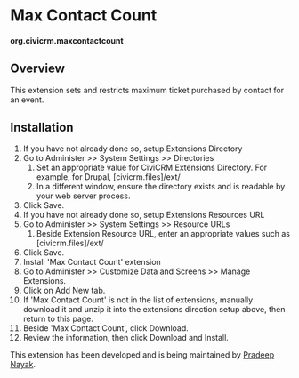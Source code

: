 # Max Contact Count

#### org.civicrm.maxcontactcount

## Overview

This extension sets and restricts maximum ticket purchased by contact for an event.

## Installation

1. If you have not already done so, setup Extensions Directory
  1. Go to Administer >> System Settings >> Directories
      1. Set an appropriate value for CiviCRM Extensions Directory. For example, for Drupal, [civicrm.files]/ext/
      1. In a different window, ensure the directory exists and is readable by your web server process.
  1. Click Save.
1. If you have not already done so, setup Extensions Resources URL
  1. Go to Administer >> System Settings >> Resource URLs
      1. Beside Extension Resource URL, enter an appropriate values such as [civicrm.files]/ext/
  1. Click Save.
1. Install 'Max Contact Count' extension
  1. Go to Administer >> Customize Data and Screens >> Manage Extensions.
  1. Click on Add New tab.
  1. If 'Max Contact Count' is not in the list of extensions, manually download it and unzip it into the extensions direction setup above, then return to this page.
  1. Beside 'Max Contact Count', click Download.
  1. Review the information, then click Download and Install.

This extension has been developed and is being maintained by [Pradeep Nayak](https://github.com/pradpnayak/).
